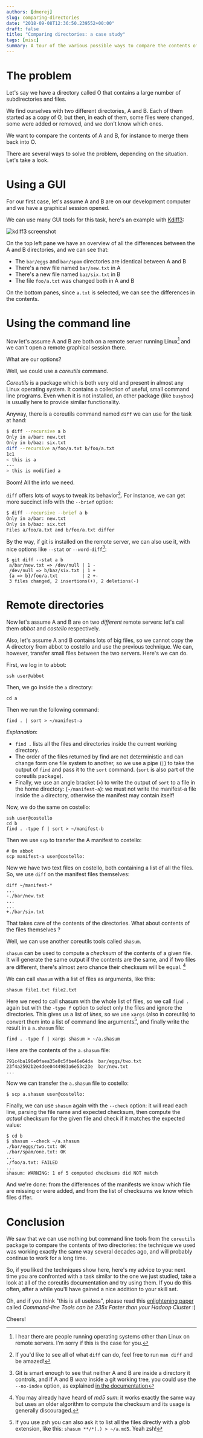 ```yaml
---
authors: [dmerej]
slug: comparing-directories
date: "2018-09-08T12:36:50.239552+00:00"
draft: false
title: "Comparing directories: a case study"
tags: [misc]
summary: A tour of the various possible ways to compare the contents of two different directories.
---
```



# The problem

Let's say we have a directory called O that contains a large number of subdirectories and files.

We find ourselves with two different directories, A and B. Each of them started as a copy of O, but then, in each of them, some files were changed, some were added or removed, and we don't know which ones.

We want to compare the contents of A and B, for instance to merge them back into O.

There are several ways to solve the problem, depending on the situation.  Let's take a look.

# Using a GUI

For our first case, let's assume A and B are on our development computer and we have a graphical session opened.

We can use many GUI tools for this task, here's an example with [Kdiff3](http://kdiff3.sourceforge.net/):

![kdiff3 screenshot](/pics/kdiff3.png)

On the top left pane we have an overview of all the differences between the A and B directories, and we can see that:

* The `bar/eggs` and `bar/spam` directories are identical between A and B
* There's a new file named `bar/new.txt` in A
* There's a new file named `baz/six.txt` in B
* The file `foo/a.txt` was changed both in A and B

On the bottom panes, since `a.txt` is selected, we can see the differences in the contents.


# Using the command line

Now let's assume A and B are both on a remote server running Linux[^1] and we can't open a remote graphical session there.

What are our options?

Well, we could use a *coreutils* command.

*Coreutils* is a package which is both very old and present in almost any Linux operating system. It contains a collection of useful, small command line programs. Even when it is not installed, an other package (like `busybox`) is usually here to provide similar functionality.

Anyway, there is a coreutils command named `diff` we can use for the task at hand:


```bash
$ diff --recursive a b
Only in a/bar: new.txt
Only in b/baz: six.txt
diff --recursive a/foo/a.txt b/foo/a.txt
1c1
< this is a
---
> this is modified a
```

Boom! All the info we need.

`diff` offers lots of ways to tweak its behavior[^2]. For instance, we can get more succinct info with the&nbsp;`--brief` option:



```bash
$ diff --recursive --brief a b
Only in a/bar: new.txt
Only in b/baz: six.txt
Files a/foo/a.txt and b/foo/a.txt differ
```


By the way, if git is installed on the remote server, we can also use it, with nice options like `--stat` or `--word-diff`[^3]:

```
$ git diff --stat a b
 a/bar/new.txt => /dev/null | 1 -
 /dev/null => b/baz/six.txt | 1 +
 {a => b}/foo/a.txt         | 2 +-
 3 files changed, 2 insertions(+), 2 deletions(-)
```

# Remote directories

Now let's assume A and B are on two *different* remote servers: let's call them *abbot* and *costello* respectively.

Also, let's assume A and B contains lots of big files, so we cannot copy the A directory from abbot to costello and use the previous technique. We can, however, transfer small files between the two servers. Here's we can do.

First, we log in to abbot:

```
ssh user@abbot
```

Then, we go inside the `a` directory:

```
cd a
```

Then we run the following command:

```
find . | sort > ~/manifest-a
```

*Explanation*:

  * `find .` lists all the files and directories inside the current working directory.
  * The order of the files returned by find are not deterministic and can change form one file system to another, so we use a pipe (`|`) to take the output of `find` and pass it to the `sort` command. (`sort` is also part of the coreutils package).
  * Finally, we use an angle bracket (`>`) to write the output of `sort` to a file in the home directory: (`~/manifest-a`): we must not write the manifest-a file inside the `a` directory, otherwise the manifest may contain itself!

Now, we do the same on costello:

```
ssh user@costello
cd b
find . -type f | sort > ~/manifest-b
```

Then we use `scp` to transfer the A manifest to costello:

```
# On abbot
scp manifest-a user@costello:
```

Now we have two text files on costello, both containing a list of all the files. So, we use `diff` on the manifest files themselves:

```
diff ~/manifest-*
...
-./bar/new.txt
...
...
+./bar/six.txt
```

That takes care of the contents of the directories. What about contents of the files themselves ?

Well, we can use another coreutils tools called `shasum`.

`shasum` can be used to compute a *checksum* of the contents of a given file. It will generate the same output if the contents are the same, and if two files are different, there's almost zero chance their checksum will be equal. [^4]

We can call `shasum` with a list of files as arguments, like this:

```
shasum file1.txt file2.txt
```

Here we need to call shasum with the whole list of files, so we call `find .` again but with the `-type f` option to select only the files and ignore the directories. This gives us a list of *lines*, so we use `xargs` (also in coreutils) to convert them into a list of command line arguments[^5], and finally write the result in a `a.shasum` file:

```
find . -type f | xargs shasum > ~/a.shasum
```

Here are the contents of the `a.shasum` file:

```
791c4ba196e0faea35e0c5fbe46e64da  bar/eggs/two.txt
23f4a2592b2e4dee0444983a6e53c23e  bar/new.txt
...
```

Now we can transfer the `a.shasum` file to costello:

```
$ scp a.shasum user@costello:
```

Finally, we can use `shasum` again with the `--check` option: it will read each line, parsing the file name and expected checksum, then compute the *actual* checksum for the given file and check if it matches the expected value:

```
$ cd b
$ shasum --check ~/a.shasum
./bar/eggs/two.txt: OK
./bar/spam/one.txt: OK
...
./foo/a.txt: FAILED
...
shasum: WARNING: 1 of 5 computed checksums did NOT match
```

And we're done: from the differences of the manifests we know which file are missing or were added, and from the list of checksums we know which files differ.

# Conclusion

We saw that we can use nothing but command line tools from the `coreutils` package to compare the contents of two directories: the technique we used was working exactly the same way several decades ago, and will probably continue to work for a long time.

So, if you liked the techniques show here, here's my advice to you: next time you are confronted with a task similar to the one we just studied, take a look at all of the coreutils documentation and try using them. If you do this often, after a while you'll have gained a nice addition to your skill set.

Oh, and if you think "this is all useless", please read this [enlightening paper](https://adamdrake.com/command-line-tools-can-be-235x-faster-than-your-hadoop-cluster.html) called *Command-line Tools can be 235x Faster than your Hadoop Cluster* :)

Cheers!

[^1]: I hear there are people running operating systems other than Linux on remote servers. I'm sorry if this is the case for you.
[^2]: If you'd like to see all of what `diff` can do, feel free to run `man diff` and be amazed!
[^3]: Git is smart enough to see that neither A and B are inside a directory it controls, and if A and B *were* inside a git working tree, you could use the `--no-index` option, as explained [in the documentation](https://git-scm.com/docs/git-diff#git-diff-emgitdiffemltoptionsgt--no-index--ltpathgtltpathgt)
[^4]: You may already have heard of *md5 sum*: it works exactly the same way but uses an older algorithm to compute the checksum and its usage is generally discouraged.
[^5]: If you use zsh you can also ask it to list all the files directly with a *glob* extension, like this: `shasum **/*(.) > ~/a.md5`. Yeah zsh!
